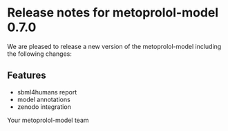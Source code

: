 # Release notes for metoprolol-model 0.7.0

We are pleased to release a new version of the metoprolol-model including the 
following changes:

## Features
- sbml4humans report
- model annotations
- zenodo integration

Your metoprolol-model team
